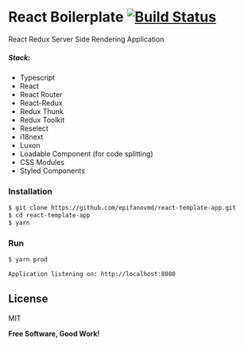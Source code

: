 # React Boilerplate [![Build Status](https://travis-ci.org/epifanovmd/react-template-app.svg?branch=master)](https://travis-ci.org/joemccann/dillinger)

React Redux Server Side Rendering Application

##### Stack:
  - Typescript
  - React
  - React Router
  - React-Redux
  - Redux Thunk
  - Redux Toolkit
  - Reselect
  - i18next
  - Luxon
  - Loadable Component (for code splitting)
  - CSS Modules
  - Styled Components

### Installation
```sh
$ git clone https://github.com/epifanovmd/react-template-app.git
$ cd react-template-app
$ yarn
```

### Run
```sh
$ yarn prod
```
```sh
Application listening on: http://localhost:8080
```

License
----

MIT

**Free Software, Good Work!**
